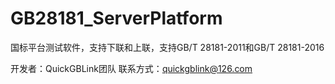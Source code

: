 # GB28181_ServerPlatform
国标平台测试软件，支持下联和上联，支持GB/T 28181-2011和GB/T 28181-2016

开发者：QuickGBLink团队
联系方式：quickgblink@126.com
